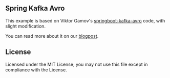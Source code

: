 ## Spring Kafka Avro

This example is based on Viktor Gamov's [springboot-kafka-avro](https://github.com/gAmUssA/springboot-kafka-avro) code,
with slight modification.

You can read more about it on our [blogpost](https://banzaicloud.com/blog/kafka-schemareg/).

## License

Licensed under the MIT License; you may not use this file except in compliance with the License.

